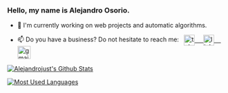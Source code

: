 <!-- **alejandrojust/alejandrojust** is a ✨ _special_ ✨ repository because its `README.md` (this file) appears on your GitHub profile. -->

### Hello, my name is **Alejandro Osorio**.


- 🔧 I'm currently working on web projects and automatic algorithms.

- 📫 Do you have a business? Do not hesitate to reach me: &nbsp; 
  <a href="https://t.me/alejandrojust" target="_blank">
      <img align="center" alt="telegram" width="25px" src="https://www.vectorlogo.zone/logos/telegram/telegram-icon.svg" /> &nbsp; &nbsp;
  <a href="https://www.linkedin.com/in/alejandrojust/" target="_blank">
      <img align="center" alt="linkedin" width="25px" src="https://www.vectorlogo.zone/logos/linkedin/linkedin-icon.svg" /> &nbsp; &nbsp;
  <a href="mailto:mralejandrojust@gmail.com" target="_blank">
      <img align="center" alt="gmail" width="30px" src="https://www.vectorlogo.zone/logos/gmail/gmail-icon.svg" />

<!-- Github  Stats -->
<a href="https://github.com/alejandrojust"><img align="center" alt="Alejandrojust's Github Stats" src="https://github-readme-stats.anuraghazra1.vercel.app/api?username=alejandrojust&show_icons=true&include_all_commits=false&theme=radical&count_private=true"/></a>
 
<a href="https://github.com/alejandrojust"><img align="center" alt="Most Used Languages" src="https://github-readme-stats.vercel.app/api/top-langs/?username=alejandrojust&langs_count=5&theme=radical"/></a> 
